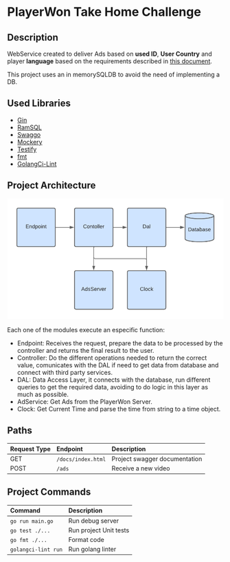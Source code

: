 # PlayerWon Take Home Challenge

## Description
WebService created to deliver Ads based on **used ID**, **User Country** and player **language** based on the requirements described in [this document](https://gist.github.com/victorhurdugaci/c168d5e8e5befaac1dbf334470166220).

This project uses an in memorySQLDB to avoid the need of implementing a DB.

## Used Libraries
- [Gin](https://gin-gonic.com)
- [RamSQL](https://github.com/proullon/ramsql)
- [Swaggo](https://github.com/swaggo/swag)
- [Mockery](https://github.com/vektra/mockery)
- [Testify](https://github.com/stretchr/testify)
- [fmt](https://pkg.go.dev/fmt)
- [GolangCi-Lint](https://golangci-lint.run/)

## Project Architecture
![BlockDiagram](/BlockDiagram.png)

Each one of the modules execute an especific function:
* Endpoint: Receives the request, prepare the data to be processed by the controller and returns the final result to the user.
* Controller: Do the different operations needed to return the correct value, comunicates with the DAL if need to get data from database and connect with third party services.
* DAL: Data Access Layer, it connects with the database, run different queries to get the required data, avoiding to do logic in this layer as much as possible.
* AdService: Get Ads from the PlayerWon Server.
* Clock: Get Current Time and parse the time from string to a time object.

## Paths
| Request Type | Endpoint | Description |
|:-- |:-- |:-- |
| GET | `/docs/index.html` | Project swagger documentation |
| POST | `/ads` | Receive a new video |


## Project Commands
| Command               | Description           |
| :--                   |:--                    |
| `go run main.go`      | Run debug server      |
| `go test ./...`       | Run project Unit tests|
| `go fmt ./...`        | Format code           |
| `golangci-lint run`   | Run golang linter     |
